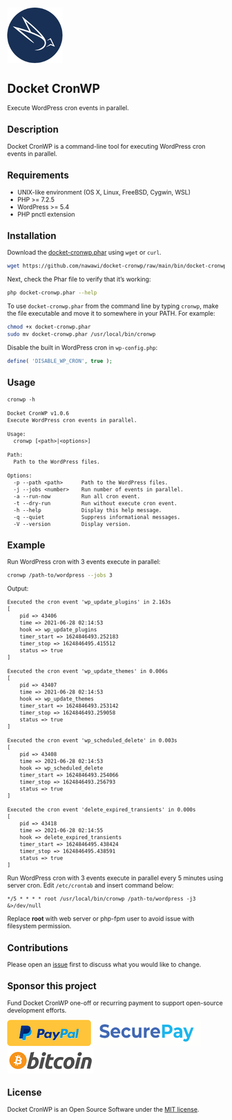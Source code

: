 ![Docket CronWP](./.docketcache.com/icon-128x128.png)
# Docket CronWP

Execute WordPress cron events in parallel.

## Description

Docket CronWP is a command-line tool for executing WordPress cron events in parallel.

## Requirements
- UNIX-like environment (OS X, Linux, FreeBSD, Cygwin, WSL)
- PHP >= 7.2.5
- WordPress >= 5.4
- PHP pnctl extension

## Installation

Download the [docket-cronwp.phar](https://github.com/nawawi/docket-cronwp/raw/main/bin/docket-cronwp.phar) using `wget` or `curl`.

```sh
wget https://github.com/nawawi/docket-cronwp/raw/main/bin/docket-cronwp.phar
```

Next, check the Phar file to verify that it’s working:

```sh
php docket-cronwp.phar --help
```

To use `docket-cronwp.phar` from the command line by typing `cronwp`, make the file executable and move it to somewhere in your PATH. For example:

```sh
chmod +x docket-cronwp.phar
sudo mv docket-cronwp.phar /usr/local/bin/cronwp
```

Disable the built in WordPress cron in `wp-config.php`:
```php
define( 'DISABLE_WP_CRON', true );
```

## Usage
```
cronwp -h

Docket CronWP v1.0.6
Execute WordPress cron events in parallel.

Usage:
  cronwp [<path>|<options>]

Path:
  Path to the WordPress files.

Options:
  -p --path <path>      Path to the WordPress files.
  -j --jobs <number>    Run number of events in parallel.
  -a --run-now          Run all cron event.
  -t --dry-run          Run without execute cron event.
  -h --help             Display this help message.
  -q --quiet            Suppress informational messages.
  -V --version          Display version.
```

## Example
Run WordPress cron with 3 events execute in parallel:

```sh
cronwp /path-to/wordpress --jobs 3
```

Output:
```
Executed the cron event 'wp_update_plugins' in 2.163s
[
    pid => 43406
    time => 2021-06-28 02:14:53
    hook => wp_update_plugins
    timer_start => 1624846493.252183
    timer_stop => 1624846495.415512
    status => true
]

Executed the cron event 'wp_update_themes' in 0.006s
[
    pid => 43407
    time => 2021-06-28 02:14:53
    hook => wp_update_themes
    timer_start => 1624846493.253142
    timer_stop => 1624846493.259058
    status => true
]

Executed the cron event 'wp_scheduled_delete' in 0.003s
[
    pid => 43408
    time => 2021-06-28 02:14:53
    hook => wp_scheduled_delete
    timer_start => 1624846493.254066
    timer_stop => 1624846493.256793
    status => true
]

Executed the cron event 'delete_expired_transients' in 0.000s
[
    pid => 43418
    time => 2021-06-28 02:14:55
    hook => delete_expired_transients
    timer_start => 1624846495.438424
    timer_stop => 1624846495.438591
    status => true
]
```

Run WordPress cron with 3 events execute in parallel every 5 minutes using server cron. Edit `/etc/crontab` and insert command below: 

```
*/5 * * * * root /usr/local/bin/cronwp /path-to/wordpress -j3 &>/dev/null
```

Replace **root** with web server or php-fpm user to avoid issue with filesystem permission.

## Contributions

Please open an [issue](https://github.com/nawawi/docket-cronwp/issues) first to discuss what you would like to change.

## Sponsor this project

Fund Docket CronWP one-off or recurring payment to support open-source development efforts.  

[![PayPal](./.docketcache.com/paypalme.png)](https://www.paypal.com/paypalme/ghostbirdme/10usd) 
[![SecurePay Malaysia](./.docketcache.com/securepay.png)](https://securepay.my/collections/docketcacheproject) 
[![Bitcoin](./.docketcache.com/bitcoin.png)](https://www.blockchain.com/en/btc/address/3BD96JehFzsdFv4MTmvvgVhfVFLC86414n)

## License

Docket CronWP is an Open Source Software under the [MIT license](https://github.com/nawawi/docket-cache/blob/master/LICENSE.txt).
